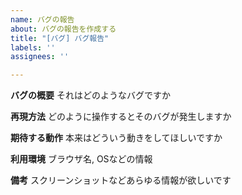 ```yaml
---
name: バグの報告
about: バグの報告を作成する
title: "[バグ] バグ報告"
labels: ''
assignees: ''

---
```


**バグの概要**
それはどのようなバグですか

**再現方法**
どのように操作するとそのバグが発生しますか

**期待する動作**
本来はどういう動きをしてほしいですか

**利用環境**
ブラウザ名, OSなどの情報

**備考**
スクリーンショットなどあらゆる情報が欲しいです
